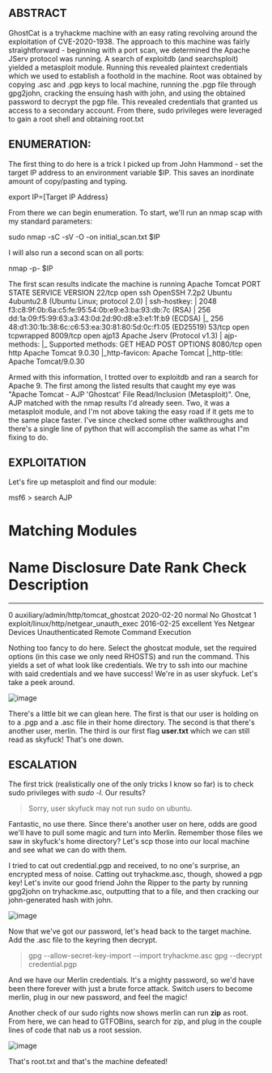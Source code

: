 ## ABSTRACT

GhostCat is a tryhackme machine with an easy rating revolving around the exploitation of CVE-2020-1938. The approach to this machine was fairly straightforward - beginning with a port scan, we determined the Apache JServ protocol was running. A search of exploitdb (and searchsploit) yielded a metasploit module. Running this revealed plaintext credentials which we used to establish a foothold in the machine. Root was obtained by copying .asc and .pgp keys to local machine, running the .pgp file through gpg2john, cracking the ensuing hash with john, and using the obtained password to decrypt the pgp file. This revealed credentials that granted us access to a secondary account. From there, sudo privileges were leveraged to gain a root shell and obtaining root.txt

## ENUMERATION:

The first thing to do here is a trick I picked up from John Hammond - set the target IP address to an environment variable $IP. This saves an inordinate amount of copy/pasting and typing. 

export IP=[Target IP Address}

From there we can begin enumeration. To start, we'll run an nmap scap with my standard parameters:

sudo nmap -sC -sV -O -on initial_scan.txt $IP

I will also run a second scan on all ports:

nmap -p- $IP

The first scan results indicate the machine is running Apache Tomcat
PORT     STATE SERVICE    VERSION
22/tcp   open  ssh        OpenSSH 7.2p2 Ubuntu 4ubuntu2.8 (Ubuntu Linux; protocol 2.0)
| ssh-hostkey: 
|   2048 f3:c8:9f:0b:6a:c5:fe:95:54:0b:e9:e3:ba:93:db:7c (RSA)
|   256 dd:1a:09:f5:99:63:a3:43:0d:2d:90:d8:e3:e1:1f:b9 (ECDSA)
|_  256 48:d1:30:1b:38:6c:c6:53:ea:30:81:80:5d:0c:f1:05 (ED25519)
53/tcp   open  tcpwrapped
8009/tcp open  ajp13      Apache Jserv (Protocol v1.3)
| ajp-methods: 
|_  Supported methods: GET HEAD POST OPTIONS
8080/tcp open  http       Apache Tomcat 9.0.30
|_http-favicon: Apache Tomcat
|_http-title: Apache Tomcat/9.0.30

Armed with this information, I trotted over to exploitdb and ran a search for Apache 9. The first among the listed results that caught my eye was "Apache Tomcat - AJP 'Ghostcat' File Read/Inclusion (Metasploit)". One, AJP matched with the nmap results I'd already seen. Two, it was a metasploit module, and I'm not above taking the easy road if it gets me to the same place faster. I've since checked some other walkthroughs and there's a single line of python that will accomplish the same as what I"m fixing to do.

## EXPLOITATION

Let's fire up metasploit and find our module:

msf6 > search AJP

Matching Modules
================

   #  Name                                    Disclosure Date  Rank       Check  Description
   -  ----                                    ---------------  ----       -----  -----------
   0  auxiliary/admin/http/tomcat_ghostcat    2020-02-20       normal     No     Ghostcat
   1  exploit/linux/http/netgear_unauth_exec  2016-02-25       excellent  Yes    Netgear Devices Unauthenticated Remote Command Execution
   
Nothing too fancy to do here. Select the ghostcat module, set the required options (in this case we only need RHOSTS) and run the command. This yields a set of what look like credentials. We try to ssh into our machine with said credentials and we have success! We're in as user skyfuck. Let's take a peek around.

![image](https://user-images.githubusercontent.com/6416242/135782454-38268c57-675c-491f-ac0b-5cd59044aef3.png)

There's a little bit we can glean here. The first is that our user is holding on to a .pgp and a .asc file in their home directory. The second is that there's another user, merlin. The third is our first flag **user.txt** which we can still read as skyfuck! That's one down.

## ESCALATION

The first trick (realistically one of the only tricks I know so far) is to check sudo privileges with *sudo -l*. Our results?

>Sorry, user skyfuck may not run sudo on ubuntu.

Fantastic, no use there. Since there's another user on here, odds are good we'll have to pull some magic and turn into Merlin. Remember those files we saw in skyfuck's home directory? Let's scp those into our local machine and see what we can do with them.

I tried to cat out credential.pgp and received, to no one's surprise, an encrypted mess of noise. Catting out tryhackme.asc, though, showed a pgp key! Let's invite our good friend John the Ripper to the party by running gpg2john on tryhackme.asc, outputting that to a file, and then cracking our john-generated hash with john.

![image](https://user-images.githubusercontent.com/6416242/135783957-fb8fea9c-35aa-4137-9579-41aab7bc9bda.png)

Now that we've got our password, let's head back to the target machine. Add the .asc file to the keyring then decrypt.

> gpg --allow-secret-key-import --import tryhackme.asc 
> gpg --decrypt credential.pgp

And we have our Merlin credentials. It's a mighty password, so we'd have been there forever with just a brute force attack. Switch users to become merlin, plug in our new password, and feel the magic! 

Another check of our sudo rights now shows merlin can run **zip** as root. From here, we can head to GTFOBins, search for zip, and plug in the couple lines of code that nab us a root session. 

![image](https://user-images.githubusercontent.com/6416242/135784363-5b725118-0eaf-4f30-9ef9-7411ef0c42fe.png)

That's root.txt and that's the machine defeated!

